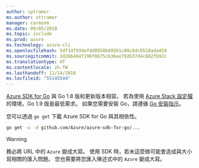 ```yaml
---
author: sptramer
ms.author: sttramer
manager: carmonm
ms.date: 09/05/2018
ms.topic: include
ms.prod: azure
ms.technology: azure-cli
ms.openlocfilehash: 5df14f939efdd0550b49261c88c8dc6518ada459
ms.sourcegitcommit: 3d26b464f196f8675c636ae792637d4c882fb92c
ms.translationtype: HT
ms.contentlocale: zh-TW
ms.lasthandoff: 12/14/2018
ms.locfileid: "55145544"
---
```

[Azure SDK for Go](https://github.com/Azure/azure-sdk-for-go) 與 Go 1.8 版和更新版本相容。 若為使用 [Azure Stack 設定檔](/azure/azure-stack/user/azure-stack-version-profiles-go)的環境，Go 1.9 版是最低需求。
如果您需要安裝 Go，請遵循 [Go 安裝指示](https://golang.org/doc/install)。

您可以透過 `go get` 下載 Azure SDK for Go 與其相依性。

```bash
go get -u -d github.com/Azure/azure-sdk-for-go/...
```

> [!WARNING]
> 務必將 URL 中的 `Azure` 變成大寫。 使用 SDK 時，若未這麼做可能會造成與大小寫相關的匯入問題。 您也需要將您匯入陳述式中的 `Azure` 變成大寫。
